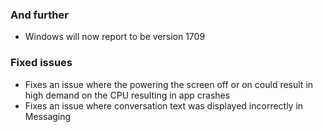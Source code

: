 ### And further
- Windows will now report to be version 1709

### Fixed issues
- Fixes an issue where the powering the screen off or on could result in high demand on the CPU resulting in app crashes
- Fixes an issue where conversation text was displayed incorrectly in Messaging